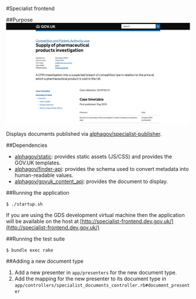 #Specialist frontend

##Purpose
![Specialist frontend screenshot](https://raw.githubusercontent.com/alphagov/specialist-frontend/master/docs/assets/page-screenshot.png)

Displays documents published via [alphagov/specialist-publisher](https://github.com/alphagov/specialist-publisher).

##Dependencies
* [alphagov/static](https://github.com/alphagov/static): provides static assets (JS/CSS) and provides the GOV.UK templates.
* [alphagov/finder-api](https://github.com/alphagov/finder-api): provides the schema used to convert metadata into human-readable values.
* [alphagov/govuk_content_api](https://github.com/alphagov/govuk_content_api): provides the document to display.

##Running the application

```
$ ./startup.sh
```

If you are using the GDS development virtual machine then the application will be available on the host at [http://specialist-frontend.dev.gov.uk/](http://specialist-frontend.dev.gov.uk/)

##Running the test suite

```
$ bundle exec rake
```

##Adding a new document type
1. Add a new presenter in `app/presenters` for the new document type.
2. Add the mapping for the new presenter to its document type in `app/controllers/specialist_documents_controller.rb#document_presenter`
